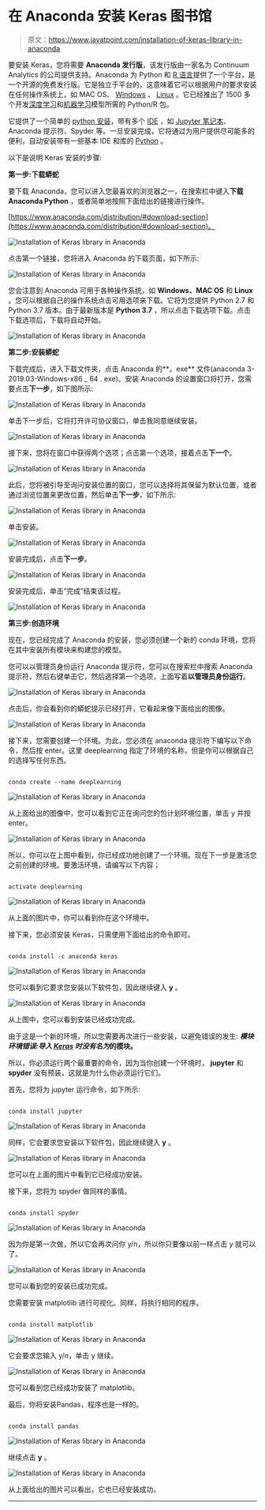 # 在 Anaconda 安装 Keras 图书馆

> 原文：<https://www.javatpoint.com/installation-of-keras-library-in-anaconda>

要安装 Keras，您将需要 **Anaconda 发行版**，该发行版由一家名为 Continuum Analytics 的公司提供支持。Anaconda 为 Python 和 [R 语言](https://www.javatpoint.com/r-tutorial)提供了一个平台，是一个开源的免费发行版。它是独立于平台的，这意味着它可以根据用户的要求安装在任何操作系统上，如 MAC OS、 [Windows](https://www.javatpoint.com/windows) 、 [Linux](https://www.javatpoint.com/linux-tutorial) 。它已经推出了 1500 多个开发[深度学习](https://www.javatpoint.com/deep-learning)和[机器学习](https://www.javatpoint.com/machine-learning)模型所需的 Python/R 包。

它提供了一个简单的 [python 安装](https://www.javatpoint.com/how-to-install-python)，带有多个 [IDE](https://www.javatpoint.com/ide-full-form) ，如 [Jupyter 笔记本](https://www.javatpoint.com/jupyter-notebook)、Anaconda 提示符、Spyder 等。一旦安装完成，它将通过为用户提供尽可能多的便利，自动安装带有一些基本 IDE 和库的 [Python](https://www.javatpoint.com/python-tutorial) 。

以下是说明 Keras 安装的步骤:

**第一步:下载蟒蛇**

要下载 Anaconda，您可以进入您最喜欢的浏览器之一，在搜索栏中键入**下载 Anaconda Python** ，或者简单地按照下面给出的链接进行操作。

[https://www.anaconda.com/distribution/#download-section](https://www.anaconda.com/distribution/#download-section)。

![Installation of Keras library in Anaconda](img/b288c26179091a0c5e8523b3a48dc02c.png)

点击第一个链接，您将进入 Anaconda 的下载页面，如下所示:

![Installation of Keras library in Anaconda](img/cd358e2294ad4a6465c7f4fa426b7944.png)

您会注意到 Anaconda 可用于各种操作系统，如 **Windows、MAC OS** 和 **Linux** 。您可以根据自己的操作系统点击可用选项来下载。它将为您提供 Python 2.7 和 Python 3.7 版本。由于最新版本是 **Python 3.7** ，所以点击下载选项下载。点击下载选项后，下载将自动开始。

![Installation of Keras library in Anaconda](img/cdf0b044347921004b18a844964f06e7.png)

**第二步:安装蟒蛇**

下载完成后，进入下载文件夹，点击 Anaconda 的**。exe** 文件(anaconda 3-2019.03-Windows-x86 _ 64 . exe)。安装 Anaconda 的设置窗口将打开，您需要点击**下一步**，如下图所示:

![Installation of Keras library in Anaconda](img/827b5b239347b95a7e58a118cd24882e.png)

单击下一步后，它将打开许可协议窗口，单击我同意继续安装。

![Installation of Keras library in Anaconda](img/5cfa8bb4f338879e38025ecddf187df1.png)

接下来，您将在窗口中获得两个选项；点击第一个选项，接着点击**下一个**。

![Installation of Keras library in Anaconda](img/ba10dfb3b9a7303bb106721855d5b689.png)

此后，您将被引导至询问安装位置的窗口，您可以选择将其保留为默认位置，或者通过浏览位置来更改位置，然后单击**下一步**，如下所示:

![Installation of Keras library in Anaconda](img/1dc34b3202acdf4051384185e3682beb.png)

单击安装。

![Installation of Keras library in Anaconda](img/9ec4906adebefade43e9f60c147c1458.png)

安装完成后，点击**下一步**。

![Installation of Keras library in Anaconda](img/c14eb3c593a00a856e4f0ed8f8c2c69f.png)

安装完成后，单击“完成”结束该过程。

![Installation of Keras library in Anaconda](img/ec79fdf5965c554cfc816bb4c38407e4.png)

**第三步:创造环境**

现在，您已经完成了 Anaconda 的安装，您必须创建一个新的 conda 环境，您将在其中安装所有模块来构建您的模型。

您可以以管理员身份运行 Anaconda 提示符，您可以在搜索栏中搜索 Anaconda 提示符，然后右键单击它，然后选择第一个选项，上面写着**以管理员身份运行**。

![Installation of Keras library in Anaconda](img/fe55637827abcce87696fbf15dceb1e5.png)

点击后，你会看到你的蟒蛇提示已经打开，它看起来像下面给出的图像。

![Installation of Keras library in Anaconda](img/f4ed4997221b251ce49b956483fda0dc.png)

接下来，您需要创建一个环境。为此，您必须在 anaconda 提示符下编写以下命令，然后按 enter。这里 deeplearning 指定了环境的名称，但是你可以根据自己的选择写任何东西。

```

conda create --name deeplearning

```

![Installation of Keras library in Anaconda](img/7626cd088f07164669742ea0d08d2691.png)

从上面给出的图像中，您可以看到它正在询问您的包计划环境位置，单击 y 并按 enter。

![Installation of Keras library in Anaconda](img/0d3117f8aff4710e3cae2c29fbd4ff77.png)

所以，你可以在上图中看到，你已经成功地创建了一个环境。现在下一步是激活您之前创建的环境。要激活环境，请编写以下内容；

```

activate deeplearning 

```

![Installation of Keras library in Anaconda](img/cd7017e1935f9a0347accb0d0cb8bdff.png)

从上面的图片中，你可以看到你在这个环境中。

接下来，您必须安装 Keras，只需使用下面给出的命令即可。

```

conda install -c anaconda keras

```

![Installation of Keras library in Anaconda](img/b7948f3fce7277d0b4cde5bfd3b7366b.png)

您可以看到它要求您安装以下软件包，因此继续键入 **y** 。

![Installation of Keras library in Anaconda](img/fa149196f5d11f957c03f4442a881719.png)

从上图中，您可以看到安装已经成功完成。

由于这是一个新的环境，所以您需要再次进行一些安装，以避免错误的发生: ***模块环境错误:导入 [Keras](https://www.javatpoint.com/keras) 时没有名为*的模块。**

所以，你必须运行两个最重要的命令，因为当你创建一个环境时， **jupyter** 和 **spyder** 没有预装，这就是为什么你必须运行它们。

首先，您将为 jupyter 运行命令，如下所示:

```

conda install jupyter

```

![Installation of Keras library in Anaconda](img/778657082b4e10736d01c1bdb50eabc5.png)

同样，它会要求您安装以下软件包，因此继续键入 **y** 。

![Installation of Keras library in Anaconda](img/eb3cf80e6609e1c479f37d99bcafe220.png)

您可以在上面的图片中看到它已经成功安装。

接下来，您将为 spyder 做同样的事情。

```

conda install spyder

```

![Installation of Keras library in Anaconda](img/9925cbbb542f79cb0396cd28c44e7332.png)

因为你是第一次做，所以它会再次问你 y/n，所以你只要像以前一样点击 y 就可以了。

![Installation of Keras library in Anaconda](img/9de74d1d9f61f54d63e0d367b8d2a812.png)

您可以看到您的安装已成功完成。

您需要安装 matplotlib 进行可视化。同样，将执行相同的程序。

```

conda install matplotlib

```

![Installation of Keras library in Anaconda](img/9dae2d5b33901f0a5cc92c465ddd01d3.png)

它会要求您输入 y/n，单击 y 继续。

![Installation of Keras library in Anaconda](img/edfb95d0b14e6c8a7ffb552d25922122.png)

您可以看到您已经成功安装了 matplotlib。

最后，你将安装Pandas，程序也是一样的。

```

conda install pandas

```

![Installation of Keras library in Anaconda](img/7b334ac468b075da505b9107ef16cb5c.png)

继续点击 **y** 。

![Installation of Keras library in Anaconda](img/803808444f664ee3b88bf75680cc9fbc.png)

从上面给出的图片可以看出，它也已经安装成功。

* * *